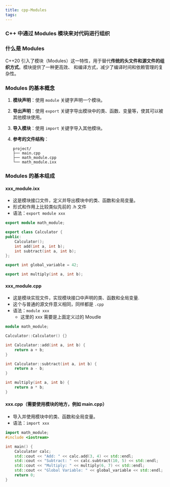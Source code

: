 ```yaml
---
title: cpp-Modules
tags:
---
```


### C++ 中通过 Modules 模块来对代码进行组织

<!--more-->

### 什么是 Modules 

C++20 引入了模块（Modules）这一特性，用于替代**传统的头文件和源文件的组织方式**。模块提供了一种更高效、	和编译方式，减少了编译时间和依赖管理的复杂性。

### Modules 的基本概念

1. **模块声明**：使用 `module` 关键字声明一个模块。

2. **导出声明**：使用 `export` 关键字导出模块中的类、函数、变量等，使其可以被其他模块使用。

3. **导入模块**：使用 `import` 关键字导入其他模块。

4. **参考的文件结构**：

   ```
   project/
   ├── main.cpp
   ├── math_module.cpp
   └── math_module.ixx
   ```

### Modules 的基本组成

#### xxx_module.ixx

- 这是模块接口文件，定义并导出模块中的类、函数和全局变量。
- 形式和作用上比较类似先前的 .h 文件
- 语法：`export module xxx`

```cpp
export module math_module;

export class Calculator {
public:
    Calculator();
    int add(int a, int b);
    int subtract(int a, int b);
};

export int global_variable = 42;

export int multiply(int a, int b);
```

#### xxx_module.cpp

- 这是模块实现文件，实现模块接口中声明的类、函数和全局变量.
- 这个与普通的源文件意义相同，同样都是 `.cpp`
- 语法：`module xxx` 
  - 这里的 xxx 需要是上面定义过的 Moudle

```cpp
module math_module;

Calculator::Calculator() {}

int Calculator::add(int a, int b) {
    return a + b;
}

int Calculator::subtract(int a, int b) {
    return a - b;
}

int multiply(int a, int b) {
    return a * b;
}
```

#### xxx.cpp（需要使用模块的地方，例如 main.cpp）

- 导入并使用模块中的类、函数和全局变量。
- 语法：`import xxx`

```cpp
import math_module;
#include <iostream>

int main() {
    Calculator calc;
    std::cout << "Add: " << calc.add(3, 4) << std::endl;
    std::cout << "Subtract: " << calc.subtract(10, 5) << std::endl;
    std::cout << "Multiply: " << multiply(6, 7) << std::endl;
    std::cout << "Global Variable: " << global_variable << std::endl;
    return 0;
}
```

